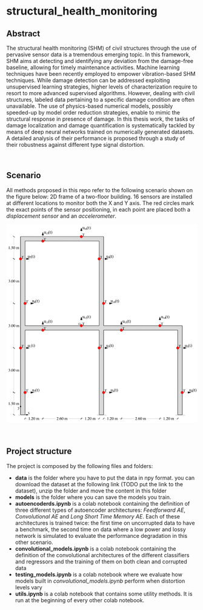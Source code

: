 # **structural_health_monitoring**

## **Abstract**
The structural health monitoring (SHM) of civil structures through the use of pervasive sensor data is a tremendous emerging topic. In this framework, SHM aims at detecting and identifying any deviation from the damage-free baseline, allowing for timely maintenance activities. Machine learning techniques have been recently employed to empower vibration-based SHM techniques. While damage detection can be addressed exploiting unsupervised learning strategies, higher levels of characterization require to resort to more advanced supervised algorithms. However, dealing with civil structures, labeled data pertaining to a specific damage condition are often unavailable. The use of physics-based numerical models, possibly speeded-up by model order reduction strategies, enable to mimic the structural response in presence of damage. In this thesis work, the tasks of damage localization and damage quantification is systematically tackled by means of deep neural networks trained on numerically generated datasets. A detailed analysis of their performance is proposed through a study of their robustness against different type signal distortion.

&nbsp;

## **Scenario** 
All methods proposed in this repo refer to the following scenario shown on the figure below: 2D frame of a two-floor building. 16 sensors are installed at different locations to monitor both the X and Y axis. The red circles mark the exact points of the sensor positioning, in each point are placed both a *displacement sensor* and an *accelerometer*.

![plot](./img/Sensors_position.png)

&nbsp;

## **Project structure**
The project is composed by the following files and folders:
* **data** is the folder where you have to put the data in npy format. you can download the dataset at the following link (TODO put the link to the dataset), unzip the folder and move the content in this folder
* **models** is the folder where you can save the models you train.
* **autoencoderds.ipynb** is a colab notebook containing the definition of three different types of autoencoder architectures: *Feedforward AE*, *Convolutional AE* and *Long Short Time Memory AE*. Each of these architectures is trained twice: the first time on uncorrupted data to have a benchmark, the second time on data where a low power and lossy network is simulated to evaluate the performance degradation in this other scenario.
* **convolutional_models.ipynb** is a colab notebook containing the definition of the convolutional architectures of the different classifiers and regressors and the training of them on both clean and corrupted data
* **testing_models.ipynb** is a colab notebook where we evaluate how models built in *convolutional_models.ipynb* perform when distortion levels vary
* **utils.ipynb** is a colab notebook that contains some utility methods. It is run at the beginning of every other colab notebook.

